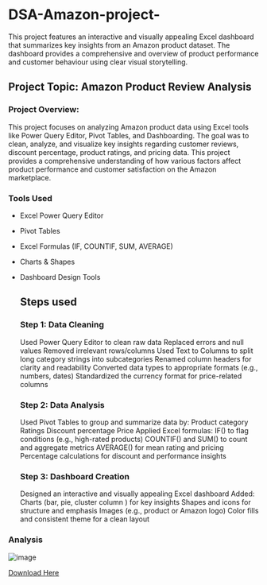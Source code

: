 # DSA-Amazon-project-
This project features an interactive and visually appealing Excel dashboard that summarizes key insights from an Amazon product dataset. The dashboard provides a comprehensive and overview of product performance and customer behaviour  using clear visual storytelling. 

## Project Topic: Amazon Product Review Analysis 

### Project Overview:  
This project focuses on analyzing Amazon product data using Excel tools like Power Query Editor, Pivot Tables, and Dashboarding. The goal was to clean, analyze, and visualize key insights regarding  customer reviews, discount percentage, product ratings, and pricing data. This project provides a comprehensive understanding of how various factors affect product performance and customer satisfaction on the Amazon marketplace.  

### Tools Used     
- Excel Power Query Editor     
- Pivot Tables     
- Excel Formulas (IF, COUNTIF, SUM, AVERAGE)     
- Charts & Shapes     
- Dashboard Design Tools

  ## Steps used

    ### Step 1: Data Cleaning
  Used Power Query Editor to clean raw data     Replaced errors and null values     Removed irrelevant rows/columns     Used Text to Columns to split long category strings into subcategories        Renamed column headers for clarity and readability     Converted data types to appropriate formats (e.g., numbers, dates)     Standardized the currency format for price-related columns
             
  ### Step 2: Data Analysis
   Used Pivot Tables to group and summarize data by:   Product category     Ratings     Discount percentage     Price        Applied Excel formulas:     IF() to flag conditions (e.g., high-rated products)   COUNTIF() and SUM() to count and aggregate metrics     AVERAGE() for mean rating and pricing     Percentage calculations for discount and performance insights             
  ### Step 3: Dashboard Creation
   Designed an interactive and visually appealing Excel dashboard     Added:     Charts (bar, pie, cluster column ) for key insights     Shapes and icons for structure and emphasis     Images (e.g., product or Amazon logo)     Color fills and consistent theme for a clean layout

### Analysis

![image](https://github.com/user-attachments/assets/6b8c151c-6cc2-4126-8950-edc87c798ddb) 


[Download Here](https://github.com/Nifemi25/DSA-Amazon-project-/raw/refs/heads/main/Amazon%20Odunayo.xlsx)

